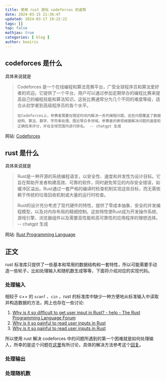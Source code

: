 ```yaml
---
title: 使用 rust 游玩 codeforces 的姿势 
date: 2024-03-15 21:36:47 
updated: 2024-03-17 19:22:22
tags: [] 
top: false
mathjax: true
categories: [ blog ]
author: booiris
---
```


## codeforces 是什么

具体来说就是

>   Codeforces 是一个在线编程和算法竞赛平台，广受全球程序员和算法爱好者的欢迎。它提供了一个平台，用户可以通过参加定期举办的编程比赛来提高自己的编程技能和算法知识。这些比赛通常分为几个不同的难度等级，适合从初学者到高级程序员的各个水平。
>
> 	  在Codeforces上，参赛者需要在限定时间内解决一系列编程问题。这些问题覆盖了数据结构、算法、数学、字符串处理、图论等众多领域。参赛者的表现根据解决问题的速度和正确性来评分，并在全球范围内进行排名。 -- chatgpt 生成

网站: [Codeforces](https://codeforces.com/)

## rust 是什么

具体来说就是

> Rust是一种开源的系统编程语言，以安全性、速度和并发性为设计目标。它旨在帮助开发者构建高效、可靠的软件，同时避免常见的内存安全错误，如缓冲区溢出。Rust通过一套严格的编译时检查机制实现这些目标，而无需依赖于传统的垃圾回收机制或大量的运行时检查。
>
> Rust的设计充分考虑了现代硬件的特性，提供了零成本抽象、安全的并发编程模型，以及对内存布局的精细控制。这些特性使Rust成为开发操作系统、游戏引擎、浏览器组件以及需要高性能和高可靠性的应用程序的理想选择。 -- chatgpt 生成

网站: [Rust Programming Language](https://www.rust-lang.org/)

## 正文

rust 标准库只提供了一些基本和常用的数据结构和一套特性，所以可能需要手动造一些轮子，比如处理输入和随机数生成等等，下面将介绍对应的实现代码。

### 处理输入

相较于 c++ 的 `scanf` 、`cin` ，rust 的标准库中缺少一种方便地从标准输入中读取并构造数据的方法，网上也存在一些讨论:

1. [Why is it so difficult to get user input in Rust? - help - The Rust Programming Language Forum](https://users.rust-lang.org/t/why-is-it-so-difficult-to-get-user-input-in-rust/27444/11)
2. [Why is it so painful to read user inputs in Rust](https://www.reddit.com/r/rust/comments/ifpi8p/why_is_it_so_painful_to_read_user_inputs_in_rust/)
3. [Why is it so painful to read user inputs in Rust](https://www.reddit.com/r/rust/comments/8lfuh7/why_isnt_there_an_easy_way_to_get_input_in_std_as/)

所以使用 rust 解决 codeforces 中的问题所遇到的第一个困难就是如何处理输入，所幸的是这个问题在[这里](https://codeforces.com/blog/entry/67391)有所讨论，具体的解决方法参考这个[回复](https://codeforces.com/blog/entry/67391?#comment-516341)。



### 处理输出

### 处理随机数
